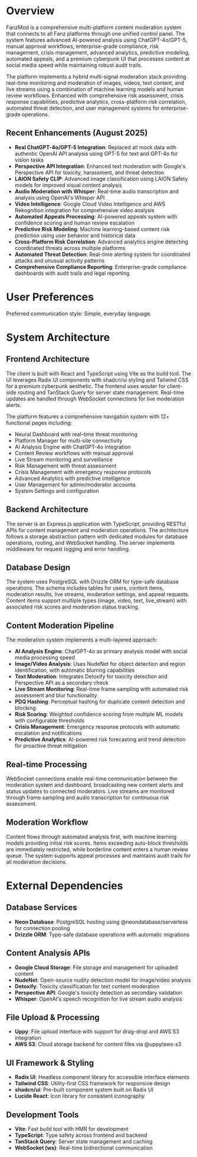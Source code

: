 # Overview

FanzMod is a comprehensive multi-platform content moderation system that connects to all Fanz platforms through one unified control panel. The system features advanced AI-powered analysis using ChatGPT-4o/GPT-5, manual approval workflows, enterprise-grade compliance, risk management, crisis management, advanced analytics, predictive modeling, automated appeals, and a premium cyberpunk UI that processes content at social media speed while maintaining robust audit trails.

The platform implements a hybrid multi-signal moderation stack providing real-time monitoring and moderation of images, videos, text content, and live streams using a combination of machine learning models and human review workflows. Enhanced with comprehensive risk assessment, crisis response capabilities, predictive analytics, cross-platform risk correlation, automated threat detection, and user management systems for enterprise-grade operations.

## Recent Enhancements (August 2025)

- **Real ChatGPT-4o/GPT-5 Integration**: Replaced all mock data with authentic OpenAI API analysis using GPT-5 for text and GPT-4o for vision tasks
- **Perspective API Integration**: Enhanced text moderation with Google's Perspective API for toxicity, harassment, and threat detection
- **LAION Safety CLIP**: Advanced image classification using LAION Safety models for improved visual content analysis
- **Audio Moderation with Whisper**: Real-time audio transcription and analysis using OpenAI's Whisper API
- **Video Intelligence**: Google Cloud Video Intelligence and AWS Rekognition integration for comprehensive video analysis
- **Automated Appeals Processing**: AI-powered appeals system with confidence scoring and human review escalation
- **Predictive Risk Modeling**: Machine learning-based content risk prediction using user behavior and historical data
- **Cross-Platform Risk Correlation**: Advanced analytics engine detecting coordinated threats across multiple platforms
- **Automated Threat Detection**: Real-time alerting system for coordinated attacks and unusual activity patterns
- **Comprehensive Compliance Reporting**: Enterprise-grade compliance dashboards with audit trails and legal reporting

# User Preferences

Preferred communication style: Simple, everyday language.

# System Architecture

## Frontend Architecture
The client is built with React and TypeScript using Vite as the build tool. The UI leverages Radix UI components with shadcn/ui styling and Tailwind CSS for a premium cyberpunk aesthetic. The frontend uses wouter for client-side routing and TanStack Query for server state management. Real-time updates are handled through WebSocket connections for live moderation alerts.

The platform features a comprehensive navigation system with 12+ functional pages including:
- Neural Dashboard with real-time threat monitoring
- Platform Manager for multi-site connectivity 
- AI Analysis Engine with ChatGPT-4o integration
- Content Review workflows with manual approval
- Live Stream monitoring and surveillance
- Risk Management with threat assessment
- Crisis Management with emergency response protocols
- Advanced Analytics with predictive intelligence
- User Management for admin/moderator accounts
- System Settings and configuration

## Backend Architecture
The server is an Express.js application with TypeScript, providing RESTful APIs for content management and moderation operations. The architecture follows a storage abstraction pattern with dedicated modules for database operations, routing, and WebSocket handling. The server implements middleware for request logging and error handling.

## Database Design
The system uses PostgreSQL with Drizzle ORM for type-safe database operations. The schema includes tables for users, content items, moderation results, live streams, moderation settings, and appeal requests. Content items support multiple types (image, video, text, live_stream) with associated risk scores and moderation status tracking.

## Content Moderation Pipeline
The moderation system implements a multi-layered approach:
- **AI Analysis Engine**: ChatGPT-4o as primary analysis model with social media processing speed
- **Image/Video Analysis**: Uses NudeNet for object detection and region identification, with automatic blurring capabilities
- **Text Moderation**: Integrates Detoxify for toxicity detection and Perspective API as a secondary check
- **Live Stream Monitoring**: Real-time frame sampling with automated risk assessment and blur functionality
- **PDQ Hashing**: Perceptual hashing for duplicate content detection and blocking
- **Risk Scoring**: Weighted confidence scoring from multiple ML models with configurable thresholds
- **Crisis Management**: Emergency response protocols with automatic escalation and notifications
- **Predictive Analytics**: AI-powered risk forecasting and trend detection for proactive threat mitigation

## Real-time Processing
WebSocket connections enable real-time communication between the moderation system and dashboard, broadcasting new content alerts and status updates to connected moderators. Live streams are monitored through frame sampling and audio transcription for continuous risk assessment.

## Moderation Workflow
Content flows through automated analysis first, with machine learning models providing initial risk scores. Items exceeding auto-block thresholds are immediately restricted, while borderline content enters a human review queue. The system supports appeal processes and maintains audit trails for all moderation decisions.

# External Dependencies

## Database Services
- **Neon Database**: PostgreSQL hosting using @neondatabase/serverless for connection pooling
- **Drizzle ORM**: Type-safe database operations with automatic migrations

## Content Analysis APIs
- **Google Cloud Storage**: File storage and management for uploaded content
- **NudeNet**: Open-source nudity detection model for image/video analysis
- **Detoxify**: Toxicity classification for text content moderation
- **Perspective API**: Google's toxicity detection as secondary validation
- **Whisper**: OpenAI's speech recognition for live stream audio analysis

## File Upload & Processing
- **Uppy**: File upload interface with support for drag-drop and AWS S3 integration
- **AWS S3**: Cloud storage backend for content files via @uppy/aws-s3

## UI Framework & Styling
- **Radix UI**: Headless component library for accessible interface elements
- **Tailwind CSS**: Utility-first CSS framework for responsive design
- **shadcn/ui**: Pre-built component system built on Radix UI
- **Lucide React**: Icon library for consistent iconography

## Development Tools
- **Vite**: Fast build tool with HMR for development
- **TypeScript**: Type safety across frontend and backend
- **TanStack Query**: Server state management and caching
- **WebSocket (ws)**: Real-time bidirectional communication
